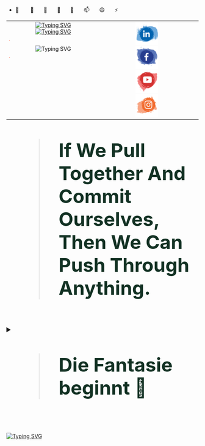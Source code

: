 - 🔭   &nbsp; &emsp;   🌱    &nbsp;&emsp;   👯   &nbsp;&emsp;    🤔   &nbsp;&emsp;    💬   &nbsp;&emsp;    📫   &nbsp;&emsp;    😄    &nbsp;&emsp;   ⚡ 


<table>
  <tr>
    <td style="width: 50%; vertical-align: top; text-align: center;">
      <!-- Typing SVG Images -->
      <a href="https://www.linkedin.com/in/a7med-elgo7ary">
        <img src="https://readme-typing-svg.demolab.com?font=Fira+Code&weight=700&size=25&pause=1000&color=130976&width=800&height=50&lines=Hallo+Genie.%F0%9F%91%A8%E2%80%8D%F0%9F%92%BB;Mein+Name+ist+Ahmed+El-Gohary.;Ich+setze+meine+fantasie+auf+den+Mars.%F0%9F%9A%80+;+Der+Fingerabdruch+ist+nich+unser+weg+.%E2%9C%A8" alt="Typing SVG">
      </a>
      <br>
      <a href="https://www.linkedin.com/in/a7med-elgo7ary">
        <img src="https://readme-typing-svg.demolab.com?font=Fira+Code&weight=500&pause=2000&color=F72EDE&multiline=true&width=700&height=110&lines=Embedded+System+Software+Engineer.;Skilled+in+AI%2C+Machine+Learning+and+Data+Science.+;Passionate+about+AI+and+Robotics.+;Dedicated+to+pushing+innovation+boundaries+in+technology." alt="Typing SVG">
      </a>
      <hr style="border: .5; height: .5px; background-color: #ff5733; width: 1%;"
      <a href="https://www.linkedin.com/in/a7med-elgo7ary"><img src="https://readme-typing-svg.demolab.com?font=Fira+Code&weight=1000&size=30&pause=5000&color=5CF715&center=true&vCenter=true&multiline=true&width=700&height=50&lines=%F0%9F%A7%BF+%F0%9D%90%91+A%CC%B3+%F0%9D%90%8E+I%CC%B3+%F0%9D%90%81+F%CC%B3+%F0%9D%90%8E+A%CC%B3+%F0%9D%90%93+%F0%9F%91%BE" alt="Typing SVG" /></a>
      <hr style="border: .5; height: .5px; background-color: #ff5733; width: 1%;">
    </td>
    <td style="width: 50%; vertical-align: top; text-align: center;">
      <!-- Contact Icons -->
      <a href="https://www.linkedin.com/in/a7med-elgo7ary">
        <img src="linkedin.svg" alt="LinkedIn Profile" width="60" height=60">
      </a>
      <br>
      <a href="https://www.linkedin.com/in/a7med-elgo7ary">
        <img src="Facebook.svg" alt="Facebok Icon" width="60" height="60">
      </a>
      <br>
      <a href="https://www.linkedin.com/in/a7med-elgo7ary" target="_blank">
        <img src="Youtube.svg" alt="Youtube Icon" width="60" height="60">
      </a>
      <br>
      <a href="https://www.linkedin.com/in/a7med-elgo7ary" target="_blank">
        <img src="Instagram.svg" alt="instagram Icon" width="60" height="60">
      </a>
    </td>
    <td style="width: 50%; vertical-align: top; text-align: center;">
      <!-- Contact Icons -->
      <a href="https://wa.me/201009515837" target="_blank">
        <img src="WhatsApp.svg" alt="WhatsApp Icon" width="60" height=60"">
      </a>
      <br>
      <a href="mailto:a7medelgo7ry@gmail.com">
        <img src="Email.svg" alt="Email Icon" width="60" height="60">
      </a>
      <br>
       <a href="https://diamond-cymbal-f98.notion.site/833edfd7e627443dab51ca0a4e46e628?v=6cf75e7daeb5460a82fdb71a3be5dbd9" target="_blank">
        <img src="web.svg" alt="website Icon" width="60" height="60">
      </a>
      <br>
      <a href="https://www.kaggle.com/a7medelgo7ary" target="_blank">
        <img src="Kaggle.png" alt="Kaggle Icon" width="55" height="55">
      </a>
    </td>
    
  </tr>
</table>







<blockquote style="font-size: 50px; font-weight: bold; color:#123123;">
   If We Pull Together And Commit Ourselves, Then We Can Push Through Anything.
</blockquote>





<br>








<details>
  <summary style="font-size: 20px; font-weight: bold;">
    <blockquote style="font-size: 50px; font-weight: bold; color:#123123;">
      Die Fantasie beginnt 💫    
    </blockquote>
    <br>
  </summary>
  <table>
    <tr>
      <td>
        <details>
          <summary style="font-size: 20px; font-weight: bold;">
            <blockquote style="font-size: 50px; font-weight: bold; color:#123123;">
              Programming Languages
            </blockquote>
          </summary>
          <a href="https://www.linkedin.com/in/a7med-elgo7ary">
            <img src="https://readme-typing-svg.demolab.com?font=Fira+Code&weight=300&size=15&pause=2500&color=53C8FF&multiline=true&width=400&height=30&lines=+++Thinking+++Imagining+++coffee+mixing+++coding." alt="Typing SVG"/>
          </a>
          <table>
            <tr>
              <td style="text-align: center;">
                <a href="https://www.linkedin.com/in/a7med-elgo7ary">
                  <img src="c++.svg" alt="LinkedIn Profile" width="45" height="45">
                </a>
              </td>
              <td style="text-align: center;">
                <a href="https://www.linkedin.com/in/a7med-elgo7ary">
                  <img src="c.svg" alt="Facebook Icon" width="45" height="45">
                </a>
              </td>
              <td style="text-align: center;">
                <a href="https://www.linkedin.com/in/a7med-elgo7ary" target="_blank">
                  <img src="python.svg" alt="YouTube Icon" width="45" height="45">
                </a>
              </td>
              <td style="text-align: center;">
                <a href="https://www.linkedin.com/in/a7med-elgo7ary" target="_blank">
                  <img src="Dart.svg" alt="Instagram Icon" width="45" height="45">
                </a>
              </td>
              <td style="text-align: center;">
                <a href="https://www.linkedin.com/in/a7med-elgo7ary" target="_blank">
                  <img src="sql.svg" alt="Instagram Icon" width="45" height="45">
                </a>
              </td>
            </tr>
          </table>
        </details>
      </td>
      <td>
        <details>
          <summary style="font-size: 20px; font-weight: bold;">
            <blockquote style="font-size: 50px; font-weight: bold; color:#123123;">
              IDE Software
            </blockquote>
          </summary>
          <a href="https://www.linkedin.com/in/a7med-elgo7ary">
            <img src="https://readme-typing-svg.demolab.com?font=Fira+Code&weight=300&size=15&pause=2500&color=53C8FF&multiline=true&width=400&height=30&lines=+++shape+++and+++ mold+my+++code." alt="Typing SVG"/>
          </a>
          <table>
            <tr>
              <td style="text-align: center;">
                <a href="https://www.linkedin.com/in/a7med-elgo7ary">
                  <img src="visual-studio-code-seeklogo.svg" alt="VS code" width="45" height="45">
                </a>
              </td>
              <td style="text-align: center;">
                <a href="https://www.linkedin.com/in/a7med-elgo7ary">
                  <img src="android-studioe.svg" alt="Android studio Icon" width="45" height="45">
                </a>
              </td>
              <td style="text-align: center;">
                <a href="https://www.linkedin.com/in/a7med-elgo7ary" target="_blank">
                  <img src="arduino.svg" alt="Arduino Icon" width="45" height="45">
                </a>
              </td>
              <td style="text-align: center;">
                <a href="https://www.linkedin.com/in/a7med-elgo7ary" target="_blank">
                  <img src="mch.avif" alt="micrichip Icon" width="45" height="45">
                </a>
              </td>
              <td style="text-align: center;">
                <a href="https://www.linkedin.com/in/a7med-elgo7ary" target="_blank">
                  <img src="anaconda.svg" alt="Anaconda Icon" width="45" height="45">
                </a>
              </td>
              <td style="text-align: center;">
                <a href="https://www.linkedin.com/in/a7med-elgo7ary" target="_blank">
                  <img src="jupyter.svg" alt="Jupyter Icon" width="45" height="45">
                </a>
              </td>
              <td style="text-align: center;">
                <a href="https://www.linkedin.com/in/a7med-elgo7ary" target="_blank">
                  <img src="colab.png" alt="Colab Icon" width="45" height="45">
                </a>
              </td>
            </tr>
          </table>
        </details>
      </td>
      <td>
        <details>
          <summary style="font-size: 20px; font-weight: bold;">
            <blockquote style="font-size: 50px; font-weight: bold; color:#123123;">
              Programming Languages
            </blockquote>
          </summary>
          <a href="https://www.linkedin.com/in/a7med-elgo7ary">
            <img src="https://readme-typing-svg.demolab.com?font=Fira+Code&weight=300&size=15&pause=2500&color=53C8FF&multiline=true&width=400&height=30&lines=+++Thinking+++Imagining+++coffee+mixing+++coding." alt="Typing SVG"/>
          </a>
          <table>
            <tr>
              <td style="text-align: center;">
                <a href="https://www.linkedin.com/in/a7med-elgo7ary">
                  <img src="c++.svg" alt="LinkedIn Profile" width="45" height="45">
                </a>
              </td>
              <td style="text-align: center;">
                <a href="https://www.linkedin.com/in/a7med-elgo7ary">
                  <img src="c.svg" alt="Facebook Icon" width="45" height="45">
                </a>
              </td>
              <td style="text-align: center;">
                <a href="https://www.linkedin.com/in/a7med-elgo7ary" target="_blank">
                  <img src="python.svg" alt="YouTube Icon" width="45" height="45">
                </a>
              </td>
              <td style="text-align: center;">
                <a href="https://www.linkedin.com/in/a7med-elgo7ary" target="_blank">
                  <img src="Dart.svg" alt="Instagram Icon" width="45" height="45">
                </a>
              </td>
              <td style="text-align: center;">
                <a href="https://www.linkedin.com/in/a7med-elgo7ary" target="_blank">
                  <img src="sql.svg" alt="Instagram Icon" width="45" height="45">
                </a>
              </td>
            </tr>
          </table>
        </details>
      </td>
    </tr>
  </table>
</details>














<!-- Badges Row -->
<!--
<p align="center">
  <img src="https://img.shields.io/badge/stars-4.8k-brightgreen.svg" alt="Stars" />
  <img src="https://img.shields.io/badge/license-Apache--2.0-blue.svg" alt="License" />
  <img src="https://img.shields.io/badge/issues-22%20open-orange.svg" alt="Issues" />
  <img src="https://img.shields.io/badge/forks-2k-blue.svg" alt="Forks" />
  <img src="https://img.shields.io/badge/Vector%20search%20by-Qdrant-ff69b4.svg" alt="Qdrant" />
</p>
-->

<!-- Buttons Row -->
<!--
<p align="center">
  <a href="https://discord.com/">
    <img src="https://img.shields.io/badge/Join%20Discord-7289DA?style=for-the-badge&logo=discord&logoColor=white" alt="Join Discord" />
  </a>
  <a href="https://www.resumematcher.fyi/">
    <img src="https://img.shields.io/badge/www.resumematcher.fyi-yellow?style=for-the-badge" alt="Resume Matcher" />
  </a>
  <a href="https://streamlit.io/">
    <img src="https://img.shields.io/badge/Live%20Demo%20on%20Streamlit-FF2D20?style=for-the-badge&logo=streamlit&logoColor=white" alt="Live Demo on Streamlit" />
  </a>
</p>
-->

<!-- Single Button Row -->
<!--
<p align="center">
  <a href="https://docs.resumematcher.fyi/">
    <img src="https://img.shields.io/badge/Checkout%20Resume%20Matcher%20Docs-red?style=for-the-badge" alt="Resume Matcher Docs" />
  </a>
</p>
-->

<!-- Product Hunt Badge -->
<!--
<p align="center">
  <a href="https://www.producthunt.com/posts/resume-matcher">
    <img src="https://img.shields.io/badge/Product%20Hunt-red?style=for-the-badge&logo=product-hunt&logoColor=white" alt="Product Hunt" />
  </a>
</p>
-->






[![Typing SVG](https://readme-typing-svg.demolab.com?font=Fira+Code&weight=600&size=24&duration=1000&pause=400&color=BFF749&center=true&vCenter=true&multiline=true&width=1000&height=40&lines=CONTINUE+%F0%9F%A4%8C)](https://www.linkedin.com/in/a7med-elgo7ary)

<!-- Adjust appearance based on GitHub theme -->
